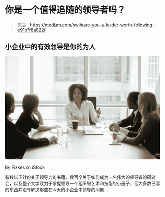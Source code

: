 # 你是一个值得追随的领导者吗？

> 原文：<https://medium.com/swlh/are-you-a-leader-worth-following-e91b7f8a822f>

## 小企业中的有效领导是你的为人

![](img/7d7449c65997ef5c150e07579bd8a070.png)

By Fizkes on iStock

有数以千计的关于领导力的书籍，数百个关于如何成为一名伟大的领导者的研讨会，以及整个大学致力于掌握领导一个组织的艺术和技能的小册子，但大多数已写的东西并没有解决那些在今天的小企业中领导的问题…